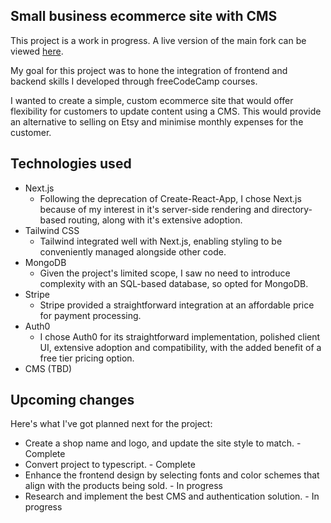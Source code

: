 ## Small business ecommerce site with CMS

This project is a work in progress. A live version of the main fork can be viewed [here](https://gerald-simpson.com).

My goal for this project was to hone the integration of frontend and backend skills I developed through freeCodeCamp courses.

I wanted to create a simple, custom ecommerce site that would offer flexibility for customers to update content using a CMS. This would provide an alternative to selling on Etsy and minimise monthly expenses for the customer.

## Technologies used

- Next.js
  - Following the deprecation of Create-React-App, I chose Next.js because of my interest in it's server-side rendering and directory-based routing, along with it's extensive adoption.
- Tailwind CSS
  - Tailwind integrated well with Next.js, enabling styling to be conveniently managed alongside other code.
- MongoDB
  - Given the project's limited scope, I saw no need to introduce complexity with an SQL-based database, so opted for MongoDB.
- Stripe
  - Stripe provided a straightforward integration at an affordable price for payment processing.
- Auth0
  - I chose Auth0 for its straightforward implementation, polished client UI, extensive adoption and compatibility, with the added benefit of a free tier pricing option.
- CMS (TBD)

## Upcoming changes

Here's what I've got planned next for the project:

- Create a shop name and logo, and update the site style to match. - Complete
- Convert project to typescript. - Complete
- Enhance the frontend design by selecting fonts and color schemes that align with the products being sold. - In progress
- Research and implement the best CMS and authentication solution. - In progress
